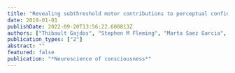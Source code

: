```yaml
---
title: "Revealing subthreshold motor contributions to perceptual confidence"
date: 2019-01-01
publishDate: 2022-09-20T13:56:22.608813Z
authors: ["Thibault Gajdos", "Stephen M Fleming", "Marta Saez Garcia", "Gabriel Weindel", "Karen Davranche"]
publication_types: ["2"]
abstract: ""
featured: false
publication: "*Neuroscience of consciousness*"
---
```


